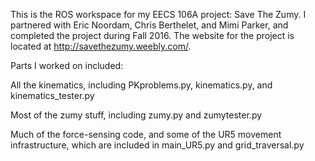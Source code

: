 This is the ROS workspace for my EECS 106A project: Save The Zumy. I partnered with Eric Noordam, Chris Berthelet, and Mimi Parker, and completed the project during Fall 2016. The website for the project is located at http://savethezumy.weebly.com/.

Parts I worked on included:

All the kinematics, including PKproblems.py, kinematics.py, and kinematics_tester.py

Most of the zumy stuff, including zumy.py and zumytester.py

Much of the force-sensing code, and some of the UR5 movement infrastructure, which are included in main_UR5.py and grid_traversal.py

